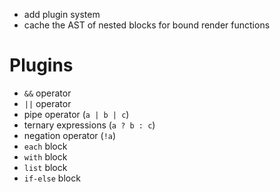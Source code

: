 - add plugin system
- cache the AST of nested blocks for bound render functions

# Plugins

- `&&` operator
- `||` operator
- pipe operator (`a | b | c`)
- ternary expressions (`a ? b : c`)
- negation operator (`!a`)
- `each` block
- `with` block
- `list` block
- `if-else` block
